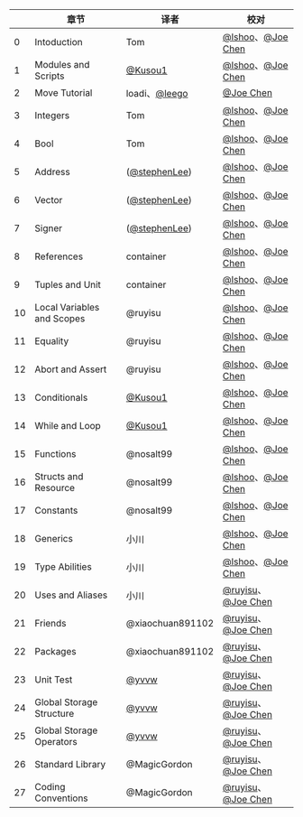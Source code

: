 |    | 章节                       | 译者                                           | 校对                                                                                |
|----|----------------------------|------------------------------------------------|-------------------------------------------------------------------------------------|
| 0  | Intoduction                | Tom                                            | [@lshoo](https://github.com/lshoo)、[@Joe Chen](https://github.com/geometryolife)   |
| 1  | Modules and Scripts        | [@Kusou1](https://github.com/kusou1)           | [@lshoo](https://github.com/lshoo)、[@Joe Chen](https://github.com/geometryolife)   |
| 2  | Move Tutorial              | loadi、[@leego](https://github.com/leego)      | [@Joe Chen](https://github.com/geometryolife)                                       |
| 3  | Integers                   | Tom                                            | [@lshoo](https://github.com/lshoo)、[@Joe Chen](https://github.com/geometryolife)   |
| 4  | Bool                       | Tom                                            | [@lshoo](https://github.com/lshoo)、[@Joe Chen](https://github.com/geometryolife)   |
| 5  | Address                    | ([@stephenLee](https://github.com/stephenLee)) | [@lshoo](https://github.com/lshoo)、[@Joe Chen](https://github.com/geometryolife)   |
| 6  | Vector                     | ([@stephenLee](https://github.com/stephenLee)) | [@lshoo](https://github.com/lshoo)、[@Joe Chen](https://github.com/geometryolife)   |
| 7  | Signer                     | ([@stephenLee](https://github.com/stephenLee)) | [@lshoo](https://github.com/lshoo)、[@Joe Chen](https://github.com/geometryolife)   |
| 8  | References                 | container                                      | [@lshoo](https://github.com/lshoo)、[@Joe Chen](https://github.com/geometryolife)   |
| 9  | Tuples and Unit            | container                                      | [@lshoo](https://github.com/lshoo)、[@Joe Chen](https://github.com/geometryolife)   |
| 10 | Local Variables and Scopes | @ruyisu                                        | [@lshoo](https://github.com/lshoo)、[@Joe Chen](https://github.com/geometryolife)   |
| 11 | Equality                   | @ruyisu                                        | [@lshoo](https://github.com/lshoo)、[@Joe Chen](https://github.com/geometryolife)   |
| 12 | Abort and Assert           | @ruyisu                                        | [@lshoo](https://github.com/lshoo)、[@Joe Chen](https://github.com/geometryolife)   |
| 13 | Conditionals               | [@Kusou1](https://github.com/kusou1)           | [@lshoo](https://github.com/lshoo)、[@Joe Chen](https://github.com/geometryolife)   |
| 14 | While and Loop             | [@Kusou1](https://github.com/kusou1)           | [@lshoo](https://github.com/lshoo)、[@Joe Chen](https://github.com/geometryolife)   |
| 15 | Functions                  | @nosalt99                                      | [@lshoo](https://github.com/lshoo)、[@Joe Chen](https://github.com/geometryolife)   |
| 16 | Structs and Resource       | @nosalt99                                      | [@lshoo](https://github.com/lshoo)、[@Joe Chen](https://github.com/geometryolife)   |
| 17 | Constants                  | @nosalt99                                      | [@lshoo](https://github.com/lshoo)、[@Joe Chen](https://github.com/geometryolife)   |
| 18 | Generics                   | 小川                                           | [@lshoo](https://github.com/lshoo)、[@Joe Chen](https://github.com/geometryolife)   |
| 19 | Type Abilities             | 小川                                           | [@lshoo](https://github.com/lshoo)、[@Joe Chen](https://github.com/geometryolife)   |
| 20 | Uses and Aliases           | 小川                                           | [@ruyisu](https://github.com/ruy1su)、[@Joe Chen](https://github.com/geometryolife) |
| 21 | Friends                    | @xiaochuan891102                               | [@ruyisu](https://github.com/ruy1su)、[@Joe Chen](https://github.com/geometryolife) |
| 22 | Packages                   | @xiaochuan891102                               | [@ruyisu](https://github.com/ruy1su)、[@Joe Chen](https://github.com/geometryolife) |
| 23 | Unit Test                  | [@yvvw](https://github.com/yvvw)               | [@ruyisu](https://github.com/ruy1su)、[@Joe Chen](https://github.com/geometryolife) |
| 24 | Global Storage Structure   | [@yvvw](https://github.com/yvvw)               | [@ruyisu](https://github.com/ruy1su)、[@Joe Chen](https://github.com/geometryolife) |
| 25 | Global Storage Operators   | [@yvvw](https://github.com/yvvw)               | [@ruyisu](https://github.com/ruy1su)、[@Joe Chen](https://github.com/geometryolife) |
| 26 | Standard Library           | @MagicGordon                                   | [@ruyisu](https://github.com/ruy1su)、[@Joe Chen](https://github.com/geometryolife) |
| 27 | Coding Conventions         | @MagicGordon                                   | [@ruyisu](https://github.com/ruy1su)、[@Joe Chen](https://github.com/geometryolife) |
